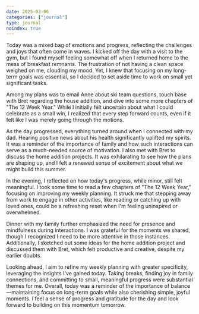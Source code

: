```yaml
---
date: 2025-03-06
categories: ["journal"]
type: journal
noindex: true
---
```


Today was a mixed bag of emotions and progress, reflecting the challenges and joys that often come in waves. I kicked off the day with a visit to the gym, but I found myself feeling somewhat off when I returned home to the mess of breakfast remnants. The frustration of not having a clean space weighed on me, clouding my mood. Yet, I knew that focusing on my long-term goals was essential, so I decided to set aside time to work on small yet significant tasks.

Among my plans was to email Anne about ski team questions, touch base with Bret regarding the house addition, and dive into some more chapters of "The 12 Week Year." While I initially felt uncertain about what I could celebrate as a small win, I realized that every step forward counts, even if it felt like I was merely going through the motions. 

As the day progressed, everything turned around when I connected with my dad. Hearing positive news about his health significantly uplifted my spirits. It was a reminder of the importance of family and how such interactions can serve as a much-needed source of motivation. I also met with Bret to discuss the home addition projects. It was exhilarating to see how the plans are shaping up, and I felt a renewed sense of excitement about what we might build this summer. 

In the evening, I reflected on how today's progress, while minor, still felt meaningful. I took some time to read a few chapters of "The 12 Week Year," focusing on improving my weekly planning. It struck me that stepping away from work to engage in other activities, like reading or catching up with loved ones, could be a refreshing reset when I'm feeling uninspired or overwhelmed.

Dinner with my family further emphasized the need for presence and mindfulness during interactions. I was grateful for the moments we shared, though I recognized I need to be more attentive in those instances. Additionally, I sketched out some ideas for the home addition project and discussed them with Bret, which felt productive and creative, despite my earlier doubts. 

Looking ahead, I aim to refine my weekly planning with greater specificity, leveraging the insights I've gained today. Taking breaks, finding joy in family connections, and committing to small, meaningful progress were substantial themes for me. Overall, today was a reminder of the importance of balance—maintaining focus on long-term goals while also cherishing simple, joyful moments. I feel a sense of progress and gratitude for the day and look forward to building on this momentum tomorrow.